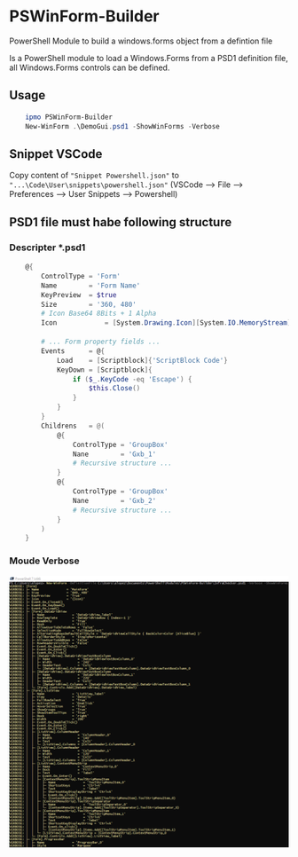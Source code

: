 # PSWinForm-Builder
PowerShell Module to build a windows.forms object from a defintion file

Is a PowerShell module to load a Windows.Forms from a PSD1 definition file, all Windows.Forms controls can be defined.

## Usage
```powershell
    ipmo PSWinForm-Builder
    New-WinForm .\DemoGui.psd1 -ShowWinForms -Verbose
```
## Snippet VSCode
Copy content of `"Snippet Powershell.json"` to `"...\Code\User\snippets\powershell.json"` (VSCode --> File --> Preferences --> User Snippets --> Powershell)

## PSD1 file must habe following structure
### Descripter *.psd1
```powershell
    @{
        ControlType = 'Form'
        Name        = 'Form Name'
        KeyPreview  = $true
        Size        = '360, 480'
        # Icon Base64 8Bits + 1 Alpha
        Icon            = [System.Drawing.Icon][System.IO.MemoryStream] [System.Convert]::FromBase64String('...')

        # ... Form property fields ...
        Events      = @{
            Load    = [Scriptblock]{'ScriptBlock Code'}
            KeyDown = [Scriptblock]{
                if ($_.KeyCode -eq 'Escape') {
                    $this.Close()
                }
            }
        }
        Childrens   = @(
            @{
                ControlType = 'GroupBox'
                Nane        = 'Gxb_1'
                # Recursive structure ...
            }
            @{
                ControlType = 'GroupBox'
                Nane        = 'Gxb_2'
                # Recursive structure ...
            }
        )
    }
```
### Moude Verbose
![alt tag](https://github.com/sctfic/PSWinForm-Builder/blob/main/Verbose.png "Verbose.png")